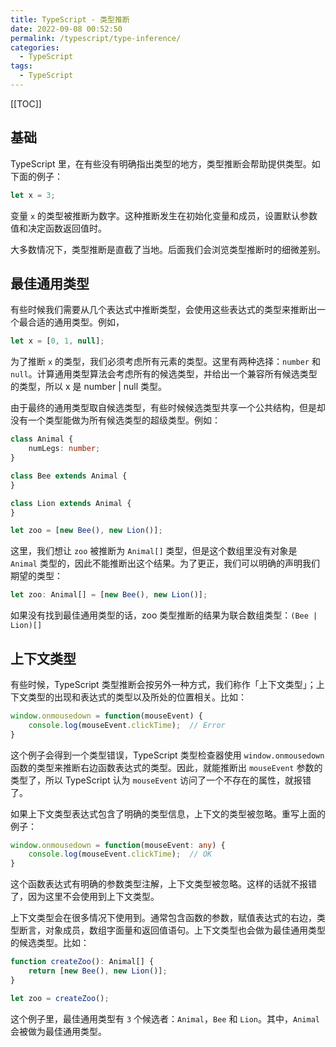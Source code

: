 ```yaml
---
title: TypeScript - 类型推断
date: 2022-09-08 00:52:50
permalink: /typescript/type-inference/
categories:
  - TypeScript
tags: 
  - TypeScript
---
```


[[TOC]]

## 基础

TypeScript 里，在有些没有明确指出类型的地方，类型推断会帮助提供类型。如下面的例子：

```typescript
let x = 3;
```

变量 `x` 的类型被推断为数字。这种推断发生在初始化变量和成员，设置默认参数值和决定函数返回值时。

大多数情况下，类型推断是直截了当地。后面我们会浏览类型推断时的细微差别。

## 最佳通用类型

有些时候我们需要从几个表达式中推断类型，会使用这些表达式的类型来推断出一个最合适的通用类型。例如，

```typescript
let x = [0, 1, null];
```

为了推断 `x` 的类型，我们必须考虑所有元素的类型。这里有两种选择：`number` 和 `null`。计算通用类型算法会考虑所有的候选类型，并给出一个兼容所有候选类型的类型，所以 x 是 number | null 类型。

由于最终的通用类型取自候选类型，有些时候候选类型共享一个公共结构，但是却没有一个类型能做为所有候选类型的超级类型。例如：

```typescript
class Animal {
    numLegs: number;
}

class Bee extends Animal {
}

class Lion extends Animal {
}

let zoo = [new Bee(), new Lion()];
```
这里，我们想让 `zoo` 被推断为 `Animal[]` 类型，但是这个数组里没有对象是 `Animal` 类型的，因此不能推断出这个结果。为了更正，我们可以明确的声明我们期望的类型：

```typescript
let zoo: Animal[] = [new Bee(), new Lion()];
```

如果没有找到最佳通用类型的话，zoo 类型推断的结果为联合数组类型：`(Bee | Lion)[]`

## 上下文类型

有些时候，TypeScript 类型推断会按另外一种方式，我们称作「上下文类型」；上下文类型的出现和表达式的类型以及所处的位置相关。比如：

```typescript
window.onmousedown = function(mouseEvent) {
    console.log(mouseEvent.clickTime);  // Error
}
```

这个例子会得到一个类型错误，TypeScript 类型检查器使用 `window.onmousedown` 函数的类型来推断右边函数表达式的类型。因此，就能推断出 `mouseEvent` 参数的类型了，所以 TypeScript 认为 `mouseEvent` 访问了一个不存在的属性，就报错了。

如果上下文类型表达式包含了明确的类型信息，上下文的类型被忽略。重写上面的例子：

```typescript
window.onmousedown = function(mouseEvent: any) {
    console.log(mouseEvent.clickTime);  // OK
}
```

这个函数表达式有明确的参数类型注解，上下文类型被忽略。这样的话就不报错了，因为这里不会使用到上下文类型。

上下文类型会在很多情况下使用到。通常包含函数的参数，赋值表达式的右边，类型断言，对象成员，数组字面量和返回值语句。上下文类型也会做为最佳通用类型的候选类型。比如：

```typescript
function createZoo(): Animal[] {
    return [new Bee(), new Lion()];
}

let zoo = createZoo();
```

这个例子里，最佳通用类型有 `3` 个候选者：`Animal`，`Bee` 和 `Lion`。其中，`Animal` 会被做为最佳通用类型。
